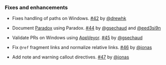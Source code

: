### Fixes and enhancements

- Fixes handling of paths on Windows. [#42][42] by [@drewhk][@drewhk]
- Document [Paradox][Paradox] using Paradox. [#44][44] by [@gsechaud][@gsechaud] and [@eed3si9n][@eed3si9n]
- Validate PRs on Windows using [AppVeyor][AppVeyor]. [#45][45] by [@gsechaud][@gsechaud]
- Fix `@ref` fragment links and normalize relative links. [#46][46] by [@jonas][@jonas]
- Add note and warning callout directives. [#47][47] by [@jonas][@jonas]

  [42]: https://github.com/lightbend/paradox/issues/42
  [44]: https://github.com/lightbend/paradox/pull/44
  [45]: https://github.com/lightbend/paradox/pull/45
  [46]: https://github.com/lightbend/paradox/pull/46
  [47]: https://github.com/lightbend/paradox/pull/47
  [@drewhk]: https://github.com/drewhk
  [@eed3si9n]: https://github.com/eed3si9n
  [@gsechaud]: https://github.com/gsechaud
  [@jonas]: https://github.com/jonas
  [AppVeyor]: https://www.appveyor.com/
  [Paradox]: http://developer.lightbend.com/docs/paradox/latest/
